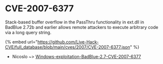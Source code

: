 # CVE-2007-6377

Stack-based buffer overflow in the PassThru functionality in ext.dll in BadBlue 2.72b and earlier allows remote attackers to execute arbitrary code via a long query string.

{% embed url="https://github.com/Live-Hack-CVE/full_database/blob/main/cves/2007/CVE-2007-6377.json" %}


* Nicoslo ~> [Windows-exploitation-BadBlue-2.7-CVE-2007-6377](https://zeste.alice-snow.ru/2007/database/cve-2007-6377/windows-exploitation-badblue-2.7-cve-2007-6377-nicoslo)